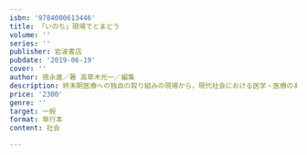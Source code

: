 ```yaml
---
isbn: '9784000613446'
title: 「いのち」現場でとまどう
volume: ''
series: ''
publisher: 岩波書店
pubdate: '2019-06-19'
cover: ''
author: 徳永進／著 高草木光一／編集
description: 終末期医療への独自の取り組みの現場から，現代社会における医学・医療のあり方を根源的に問い直す．
price: '2300'
genre: ''
target: 一般
format: 単行本
content: 社会

---
```


